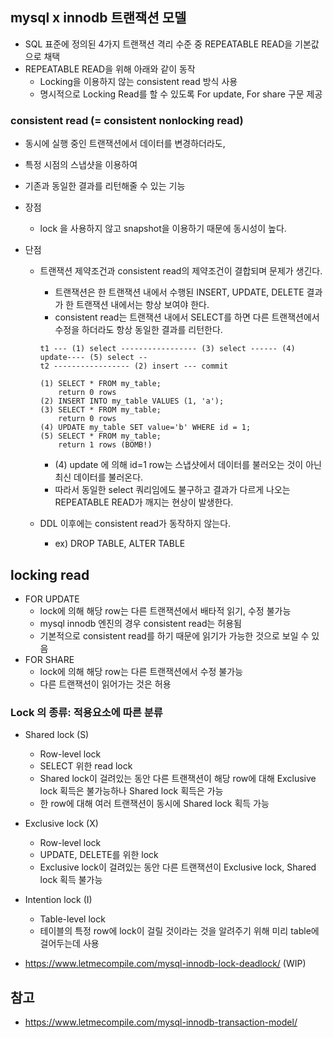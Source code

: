## mysql x innodb 트랜잭션 모델
- SQL 표준에 정의된 4가지 트랜잭션 격리 수준 중 REPEATABLE READ을 기본값으로 채택
- REPEATABLE READ을 위해 아래와 같이 동작
  - Locking을 이용하지 않는 consistent read 방식 사용
  - 명시적으로 Locking Read를 할 수 있도록 For update, For share 구문 제공

### consistent read (= consistent nonlocking read)
- 동시에 실행 중인 트랜잭션에서 데이터를 변경하더라도,
- 특정 시점의 스냅샷을 이용하여
- 기존과 동일한 결과를 리턴해줄 수 있는 기능

- 장점
  - lock 을 사용하지 않고 snapshot을 이용하기 때문에 동시성이 높다.
- 단점
  - 트랜잭션 제약조건과 consistent read의 제약조건이 결합되며 문제가 생긴다.
    - 트랜잭션은 한 트랜잭션 내에서 수행된 INSERT, UPDATE, DELETE 결과가 한 트랜잭션 내에서는 항상 보여야 한다.
    - consistent read는 트랜잭션 내에서 SELECT를 하면 다른 트랜잭션에서 수정을 하더라도 항상 동일한 결과를 리턴한다.


    ```
    t1 --- (1) select ----------------- (3) select ------ (4) update---- (5) select --
    t2 ----------------- (2) insert --- commit

    (1) SELECT * FROM my_table;
        return 0 rows
    (2) INSERT INTO my_table VALUES (1, 'a');
    (3) SELECT * FROM my_table;
        return 0 rows
    (4) UPDATE my_table SET value='b' WHERE id = 1;
    (5) SELECT * FROM my_table;
        return 1 rows (BOMB!)
    ```
    - (4) update 에 의해 id=1 row는 스냅샷에서 데이터를 불러오는 것이 아닌 최신 데이터를 불러온다.
    - 따라서 동일한 select 쿼리임에도 불구하고 결과가 다르게 나오는 REPEATABLE READ가 깨지는 현상이 발생한다.
  - DDL 이후에는 consistent read가 동작하지 않는다.
    - ex) DROP TABLE, ALTER TABLE

## locking read
- FOR UPDATE
  - lock에 의해 해당 row는 다른 트랜잭션에서 배타적 읽기, 수정 불가능
  - mysql innodb 엔진의 경우 consistent read는 허용됨
  - 기본적으로 consistent read를 하기 때문에 읽기가 가능한 것으로 보일 수 있음
- FOR SHARE
  - lock에 의해 해당 row는 다른 트랜잭션에서 수정 불가능
  - 다른 트랜잭션이 읽어가는 것은 허용

### Lock 의 종류: 적용요소에 따른 분류
- Shared lock (S)
  - Row-level lock
  - SELECT 위한 read lock
  - Shared lock이 걸려있는 동안 다른 트랜잭션이 해당 row에 대해 Exclusive lock 획득은 불가능하나 Shared lock 획득은 가능
  - 한 row에 대해 여러 트랜잭션이 동시에 Shared lock 획득 가능
- Exclusive lock (X)
  - Row-level lock 
  - UPDATE, DELETE를 위한 lock
  - Exclusive lock이 걸려있는 동안 다른 트랜잭션이 Exclusive lock, Shared lock 획득 불가능
- Intention lock (I)
  - Table-level lock
  - 테이블의 특정 row에 lock이 걸릴 것이라는 것을 알려주기 위해 미리 table에 걸어두는데 사용 

- https://www.letmecompile.com/mysql-innodb-lock-deadlock/ (WIP)


참고
---
- https://www.letmecompile.com/mysql-innodb-transaction-model/
